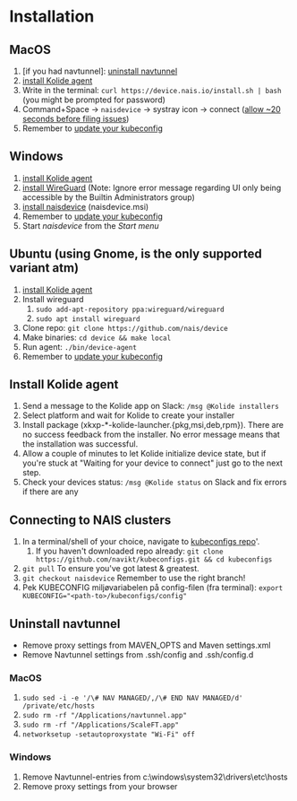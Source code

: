 # Installation

## MacOS

1. \[if you had navtunnel\]: [uninstall navtunnel](install.md#uninstall-navtunnel)
2. [install Kolide agent](install.md#install-kolide-agent)
3. Write in the terminal: `curl https://device.nais.io/install.sh | bash` \(you might be prompted for password\)
4. Command+Space -&gt; `naisdevice` -&gt; systray icon -&gt; connect \([allow ~20 seconds before filing issues](https://github.com/nais/device/issues/38)\)
5. Remember to [update your kubeconfig](install.md#connecting-to-nais-clusters)

## Windows

1. [install Kolide agent](install.md#install-kolide-agent)
2. [install WireGuard](https://www.wireguard.com/install/) \(Note: Ignore error message regarding UI only being accessible by the Builtin Administrators group\)
3. [install naisdevice](https://github.com/nais/device/releases/latest) \(naisdevice.msi\)
4. Remember to [update your kubeconfig](install.md#connecting-to-nais-clusters)
5. Start _naisdevice_ from the _Start menu_ 

## Ubuntu \(using Gnome, is the only supported variant atm\)

1. [install Kolide agent](install.md#install-kolide-agent)
2. Install wireguard
   1. `sudo add-apt-repository ppa:wireguard/wireguard`
   2. `sudo apt install wireguard`
3. Clone repo: `git clone https://github.com/nais/device`
4. Make binaries: `cd device && make local`
5. Run agent: `./bin/device-agent`
6. Remember to [update your kubeconfig](install.md#connecting-to-nais-clusters)

## Install Kolide agent

1. Send a message to the Kolide app on Slack: `/msg @Kolide installers`
2. Select platform and wait for Kolide to create your installer
3. Install package \(xkxp-\*-kolide-launcher.{pkg,msi,deb,rpm}\). There are no success feedback from the installer. No error message means that the installation was successful.
4. Allow a couple of minutes to let Kolide initialize device state, but if you're stuck at "Waiting for your device to connect" just go to the next step.
5. Check your devices status: `/msg @Kolide status` on Slack and fix errors if there are any

## Connecting to NAIS clusters

1. In a terminal/shell of your choice, navigate to [kubeconfigs repo](https://github.com/navikt/kubeconfigs)'.
   1. If you haven't downloaded repo already: `git clone https://github.com/navikt/kubeconfigs.git && cd kubeconfigs`
2. `git pull` To ensure you've got latest & greatest.
3. `git checkout naisdevice` Remember to use the right branch!
4. Pek KUBECONFIG miljøvariabelen på config-filen \(fra terminal\): `export KUBECONFIG="<path-to>/kubeconfigs/config"`

## Uninstall navtunnel

* Remove proxy settings from MAVEN\_OPTS and Maven settings.xml
* Remove Navtunnel settings from .ssh/config and .ssh/config.d

### MacOS

1. `sudo sed -i -e '/\# NAV MANAGED/,/\# END NAV MANAGED/d' /private/etc/hosts`
2. `sudo rm -rf "/Applications/navtunnel.app"`
3. `sudo rm -rf "/Applications/ScaleFT.app"`
4. `networksetup -setautoproxystate "Wi-Fi" off`

### Windows

1. Remove Navtunnel-entries from c:\windows\system32\drivers\etc\hosts
2. Remove proxy settings from your browser

